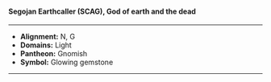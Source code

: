 #### Segojan Earthcaller (SCAG), God of earth and the dead
___

- **Alignment:** N, G
- **Domains:** Light
- **Pantheon:** Gnomish
- **Symbol:** Glowing gemstone
___
